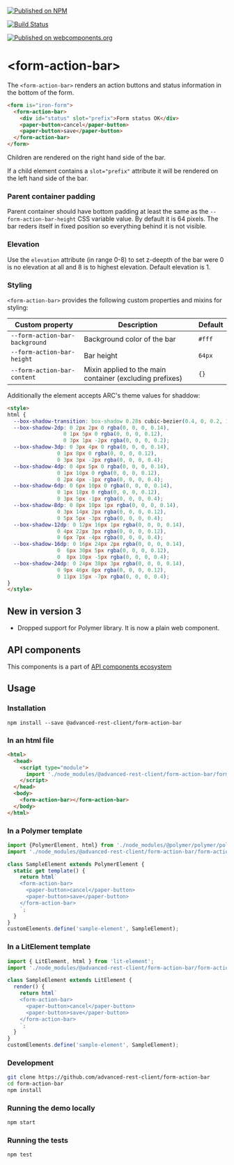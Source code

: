 [![Published on NPM](https://img.shields.io/npm/v/@advanced-rest-client/form-action-bar.svg)](https://www.npmjs.com/package/@advanced-rest-client/form-action-bar)

[![Build Status](https://travis-ci.org/advanced-rest-client/form-action-bar.svg?branch=stage)](https://travis-ci.org/advanced-rest-client/form-action-bar)

[![Published on webcomponents.org](https://img.shields.io/badge/webcomponents.org-published-blue.svg)](https://www.webcomponents.org/element/@advanced-rest-client/form-action-bar)


# &lt;form-action-bar&gt;

The `<form-action-bar>` renders an action buttons and status information in the bottom of the form.

```html
<form is="iron-form">
  <form-action-bar>
    <div id="status" slot="prefix">Form status OK</div>
    <paper-button>cancel</paper-button>
    <paper-button>save</paper-button>
  </form-action-bar>
</form>
```

Children are rendered on the right hand side of the bar.

If a child element contains a `slot="prefix"` attribute it will be
rendered on the left hand side of the bar.

### Parent container padding

Parent container should have  bottom padding at least the same as the `--form-action-bar-height` CSS variable value.
By default it is 64 pixels. The bar reders itself in fixed position so everything behind it is not visible.

### Elevation

Use the `elevation` attribute (in range 0-8) to set z-deepth of the
bar were 0 is no elevation at all and 8 is to highest elevation.
Default elevation is 1.

### Styling

`<form-action-bar>` provides the following custom properties and mixins for styling:

Custom property | Description | Default
----------------|-------------|----------
`--form-action-bar-background` | Background color of the bar | `#fff`
`--form-action-bar-height` | Bar height | `64px`
`--form-action-bar-content` | Mixin applied to the main container (excluding prefixes) | `{}`

Additionally the element accepts ARC's theme values for shaddow:

```html
<style>
html {
  --box-shadow-transition: box-shadow 0.28s cubic-bezier(0.4, 0, 0.2, 1);
  --box-shadow-2dp: 0 2px 2px 0 rgba(0, 0, 0, 0.14),
                  0 1px 5px 0 rgba(0, 0, 0, 0.12),
                  0 3px 1px -2px rgba(0, 0, 0, 0.2);
  --box-shadow-3dp: 0 3px 4px 0 rgba(0, 0, 0, 0.14),
                0 1px 8px 0 rgba(0, 0, 0, 0.12),
                0 3px 3px -2px rgba(0, 0, 0, 0.4);
  --box-shadow-4dp: 0 4px 5px 0 rgba(0, 0, 0, 0.14),
                0 1px 10px 0 rgba(0, 0, 0, 0.12),
                0 2px 4px -1px rgba(0, 0, 0, 0.4);
  --box-shadow-6dp: 0 6px 10px 0 rgba(0, 0, 0, 0.14),
                0 1px 18px 0 rgba(0, 0, 0, 0.12),
                0 3px 5px -1px rgba(0, 0, 0, 0.4);
  --box-shadow-8dp: 0 8px 10px 1px rgba(0, 0, 0, 0.14),
                0 3px 14px 2px rgba(0, 0, 0, 0.12),
                0 5px 5px -3px rgba(0, 0, 0, 0.4);
  --box-shadow-12dp: 0 12px 16px 1px rgba(0, 0, 0, 0.14),
                0 4px 22px 3px rgba(0, 0, 0, 0.12),
                0 6px 7px -4px rgba(0, 0, 0, 0.4);
  --box-shadow-16dp: 0 16px 24px 2px rgba(0, 0, 0, 0.14),
                0  6px 30px 5px rgba(0, 0, 0, 0.12),
                0  8px 10px -5px rgba(0, 0, 0, 0.4);
  --box-shadow-24dp: 0 24px 38px 3px rgba(0, 0, 0, 0.14),
                0 9px 46px 8px rgba(0, 0, 0, 0.12),
                0 11px 15px -7px rgba(0, 0, 0, 0.4);
}
</style>
```

## New in version 3

-   Dropped support for Polymer library. It is now a plain web component.

## API components

This components is a part of [API components ecosystem](https://elements.advancedrestclient.com/)

## Usage

### Installation
```
npm install --save @advanced-rest-client/form-action-bar
```

### In an html file

```html
<html>
  <head>
    <script type="module">
      import './node_modules/@advanced-rest-client/form-action-bar/form-action-bar.js';
    </script>
  </head>
  <body>
    <form-action-bar></form-action-bar>
  </body>
</html>
```

### In a Polymer template

```js
import {PolymerElement, html} from './node_modules/@polymer/polymer/polymer-element.js';
import './node_modules/@advanced-rest-client/form-action-bar/form-action-bar.js';

class SampleElement extends PolymerElement {
  static get template() {
    return html`
    <form-action-bar>
      <paper-button>cancel</paper-button>
      <paper-button>save</paper-button>
    </form-action-bar>
    `;
  }
}
customElements.define('sample-element', SampleElement);
```

### In a LitElement template

```javascript
import { LitElement, html } from 'lit-element';
import './node_modules/@advanced-rest-client/form-action-bar/form-action-bar.js';

class SampleElement extends LitElement {
  render() {
    return html`
    <form-action-bar>
      <paper-button>cancel</paper-button>
      <paper-button>save</paper-button>
    </form-action-bar>
    `;
  }
}
customElements.define('sample-element', SampleElement);
```

### Development

```sh
git clone https://github.com/advanced-rest-client/form-action-bar
cd form-action-bar
npm install
```

### Running the demo locally

```sh
npm start
```

### Running the tests
```sh
npm test
```
